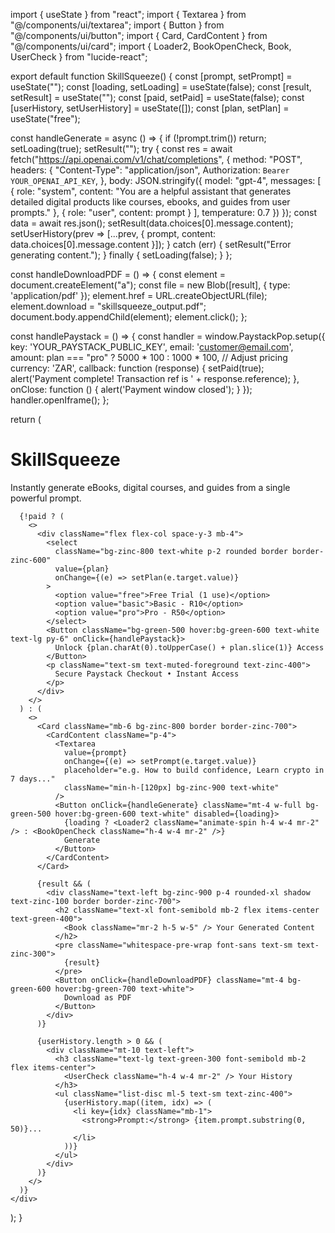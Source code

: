 import { useState } from "react";
import { Textarea } from "@/components/ui/textarea";
import { Button } from "@/components/ui/button";
import { Card, CardContent } from "@/components/ui/card";
import { Loader2, BookOpenCheck, Book, UserCheck } from "lucide-react";

export default function SkillSqueeze() {
  const [prompt, setPrompt] = useState("");
  const [loading, setLoading] = useState(false);
  const [result, setResult] = useState("");
  const [paid, setPaid] = useState(false);
  const [userHistory, setUserHistory] = useState([]);
  const [plan, setPlan] = useState("free");

  const handleGenerate = async () => {
    if (!prompt.trim()) return;
    setLoading(true);
    setResult("");
    try {
      const res = await fetch("https://api.openai.com/v1/chat/completions", {
        method: "POST",
        headers: {
          "Content-Type": "application/json",
          Authorization: `Bearer YOUR_OPENAI_API_KEY`,
        },
        body: JSON.stringify({
          model: "gpt-4",
          messages: [
            {
              role: "system",
              content: "You are a helpful assistant that generates detailed digital products like courses, ebooks, and guides from user prompts."
            },
            {
              role: "user",
              content: prompt
            }
          ],
          temperature: 0.7
        })
      });
      const data = await res.json();
      setResult(data.choices[0].message.content);
      setUserHistory(prev => [...prev, { prompt, content: data.choices[0].message.content }]);
    } catch (err) {
      setResult("Error generating content.");
    } finally {
      setLoading(false);
    }
  };

  const handleDownloadPDF = () => {
    const element = document.createElement("a");
    const file = new Blob([result], { type: 'application/pdf' });
    element.href = URL.createObjectURL(file);
    element.download = "skillsqueeze_output.pdf";
    document.body.appendChild(element);
    element.click();
  };

  const handlePaystack = () => {
    const handler = window.PaystackPop.setup({
      key: 'YOUR_PAYSTACK_PUBLIC_KEY',
      email: 'customer@email.com',
      amount: plan === "pro" ? 5000 * 100 : 1000 * 100, // Adjust pricing
      currency: 'ZAR',
      callback: function (response) {
        setPaid(true);
        alert('Payment complete! Transaction ref is ' + response.reference);
      },
      onClose: function () {
        alert('Payment window closed');
      }
    });
    handler.openIframe();
  };

  return (
    <div className="max-w-2xl mx-auto py-12 px-4 text-center bg-gradient-to-br from-black via-zinc-900 to-gray-800 text-white rounded-2xl shadow-2xl border border-zinc-700">
      <h1 className="text-4xl font-bold mb-4 text-green-400">SkillSqueeze</h1>
      <p className="text-lg text-zinc-300 mb-6">
        Instantly generate eBooks, digital courses, and guides from a single powerful prompt.
      </p>

      {!paid ? (
        <>
          <div className="flex flex-col space-y-3 mb-4">
            <select
              className="bg-zinc-800 text-white p-2 rounded border border-zinc-600"
              value={plan}
              onChange={(e) => setPlan(e.target.value)}
            >
              <option value="free">Free Trial (1 use)</option>
              <option value="basic">Basic - R10</option>
              <option value="pro">Pro - R50</option>
            </select>
            <Button className="bg-green-500 hover:bg-green-600 text-white text-lg py-6" onClick={handlePaystack}>
              Unlock {plan.charAt(0).toUpperCase() + plan.slice(1)} Access
            </Button>
            <p className="text-sm text-muted-foreground text-zinc-400">
              Secure Paystack Checkout • Instant Access
            </p>
          </div>
        </>
      ) : (
        <>
          <Card className="mb-6 bg-zinc-800 border border-zinc-700">
            <CardContent className="p-4">
              <Textarea
                value={prompt}
                onChange={(e) => setPrompt(e.target.value)}
                placeholder="e.g. How to build confidence, Learn crypto in 7 days..."
                className="min-h-[120px] bg-zinc-900 text-white"
              />
              <Button onClick={handleGenerate} className="mt-4 w-full bg-green-500 hover:bg-green-600 text-white" disabled={loading}>
                {loading ? <Loader2 className="animate-spin h-4 w-4 mr-2" /> : <BookOpenCheck className="h-4 w-4 mr-2" />}
                Generate
              </Button>
            </CardContent>
          </Card>

          {result && (
            <div className="text-left bg-zinc-900 p-4 rounded-xl shadow text-zinc-100 border border-zinc-700">
              <h2 className="text-xl font-semibold mb-2 flex items-center text-green-400">
                <Book className="mr-2 h-5 w-5" /> Your Generated Content
              </h2>
              <pre className="whitespace-pre-wrap font-sans text-sm text-zinc-300">
                {result}
              </pre>
              <Button onClick={handleDownloadPDF} className="mt-4 bg-green-600 hover:bg-green-700 text-white">
                Download as PDF
              </Button>
            </div>
          )}

          {userHistory.length > 0 && (
            <div className="mt-10 text-left">
              <h3 className="text-lg text-green-300 font-semibold mb-2 flex items-center">
                <UserCheck className="h-4 w-4 mr-2" /> Your History
              </h3>
              <ul className="list-disc ml-5 text-sm text-zinc-400">
                {userHistory.map((item, idx) => (
                  <li key={idx} className="mb-1">
                    <strong>Prompt:</strong> {item.prompt.substring(0, 50)}...
                  </li>
                ))}
              </ul>
            </div>
          )}
        </>
      )}
    </div>
  );
}

